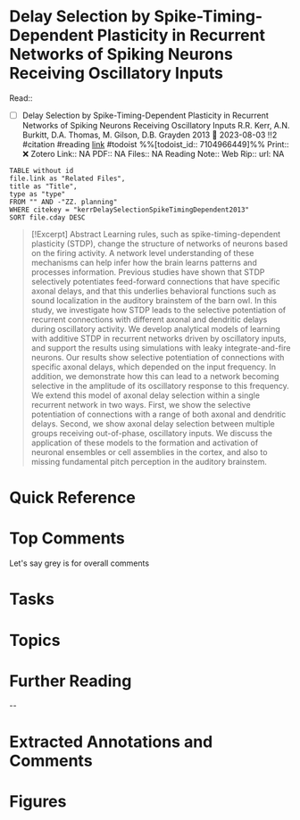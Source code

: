 

# Delay Selection by Spike-Timing-Dependent Plasticity in Recurrent Networks of Spiking Neurons Receiving Oscillatory Inputs
Read:: 
- [ ] Delay Selection by Spike-Timing-Dependent Plasticity in Recurrent Networks of Spiking Neurons Receiving Oscillatory Inputs R.R. Kerr, A.N. Burkitt, D.A. Thomas, M. Gilson, D.B. Grayden 2013 🛫 2023-08-03 !!2 #citation #reading [link](https://todoist.com/showTask?id=7104966449) #todoist %%[todoist_id:: 7104966449]%%
Print::  ❌
Zotero Link:: NA
PDF:: NA
Files:: NA
Reading Note:: 
Web Rip:: 
url: NA

```dataview
TABLE without id
file.link as "Related Files",
title as "Title",
type as "type"
FROM "" AND -"ZZ. planning"
WHERE citekey = "kerrDelaySelectionSpikeTimingDependent2013" 
SORT file.cday DESC
```


> [!Excerpt] Abstract
> Learning rules, such as spike-timing-dependent plasticity (STDP), change the structure of networks of neurons based on the firing activity. A network level understanding of these mechanisms can help infer how the brain learns patterns and processes information. Previous studies have shown that STDP selectively potentiates feed-forward connections that have specific axonal delays, and that this underlies behavioral functions such as sound localization in the auditory brainstem of the barn owl. In this study, we investigate how STDP leads to the selective potentiation of recurrent connections with different axonal and dendritic delays during oscillatory activity. We develop analytical models of learning with additive STDP in recurrent networks driven by oscillatory inputs, and support the results using simulations with leaky integrate-and-fire neurons. Our results show selective potentiation of connections with specific axonal delays, which depended on the input frequency. In addition, we demonstrate how this can lead to a network becoming selective in the amplitude of its oscillatory response to this frequency. We extend this model of axonal delay selection within a single recurrent network in two ways. First, we show the selective potentiation of connections with a range of both axonal and dendritic delays. Second, we show axonal delay selection between multiple groups receiving out-of-phase, oscillatory inputs. We discuss the application of these models to the formation and activation of neuronal ensembles or cell assemblies in the cortex, and also to missing fundamental pitch perception in the auditory brainstem.


# Quick Reference

# Top Comments
Let's say grey is for overall comments
 

# Tasks

# Topics


# Further Reading 
 

--
# Extracted Annotations and Comments


# Figures